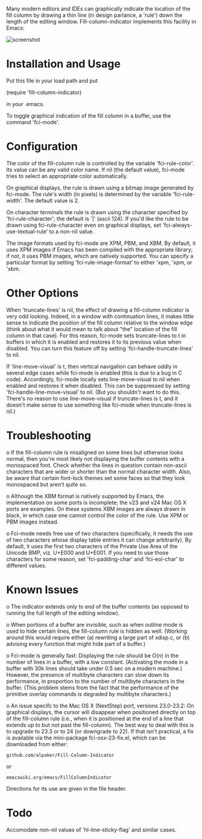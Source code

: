 Many modern editors and IDEs can graphically indicate the location of the
fill column by drawing a thin line (in design parlance, a 'rule') down the
length of the editing window.  Fill-column-indicator implements this
facility in Emacs:

![screenshot](https://github.com/alpaker/Fill-Column-Indicator/master/FciRuleStyle.png)

Installation and Usage
======================

Put this file in your load path and put

  (require 'fill-column-indicator)

in your .emacs.

To toggle graphical indication of the fill column in a buffer, use the
command 'fci-mode'.

Configuration
=============

The color of the fill-column rule is controlled by the variable
'fci-rule-color'.  Its value can be any valid color name.  If nil (the
default value), fci-mode tries to select an appropriate color
automatically.

On graphical displays, the rule is drawn using a bitmap image generated by
fci-mode.  The rule's width (in pixels) is determined by the variable
'fci-rule-width'.  The default value is 2.

On character terminals the rule is drawn using the character specified by
'fci-rule-character'; the default is '|' (ascii 124).  If you'd like the
rule to be drawn using fci-rule-character even on graphical displays, set
'fci-always-use-textual-rule' to a non-nil value.

The image formats used by fci-mode are XPM, PBM, and XBM.  By default, it
uses XPM images if Emacs has been compiled with the appropriate library;
if not, it uses PBM images, which are natively supported.  You can specify
a particular format by setting 'fci-rule-image-format' to either 'xpm,
'xpm, or 'xbm.

Other Options
=============

When 'truncate-lines' is nil, the effect of drawing a fill-column
indicator is very odd looking. Indeed, in a window with continuation
lines, it makes little sense to indicate the position of the fill column
relative to the window edge (think about what it would mean to talk about
"the" location of the fill column in that case).  For this reason,
fci-mode sets truncate-lines to t in buffers in which it is enabled and
restores it to its previous value when disabled.  You can turn this
feature off by setting 'fci-handle-truncate-lines' to nil.

If 'line-move-visual' is t, then vertical navigation can behave oddly in
several edge cases while fci-mode is enabled (this is due to a bug in C
code).  Accordingly, fci-mode locally sets line-move-visual to nil when
enabled and restores it when disabled.  This can be suppressed by setting
'fci-handle-line-move-visual' to nil.  (But you shouldn't want to do
this.  There's no reason to use line-move-visual if truncate-lines is t,
and it doesn't make sense to use something like fci-mode when
truncate-lines is nil.)

Troubleshooting
===============

o If the fill-column rule is misaligned on some lines but otherwise looks
  normal, then you're most likely not displaying the buffer contents with
  a monospaced font.  Check whether the lines in question contain
  non-ascii characters that are wider or shorter than the normal character
  width.  Also, be aware that certain font-lock themes set some faces so
  that they look monospaced but aren't quite so.

o Although the XBM format is natively supported by Emacs, the
  implementation on some ports is incomplete; the v23 and v24 Mac OS X
  ports are examples.  On these systems XBM images are always drawn in
  black, in which case one cannot control the color of the rule.  Use XPM
  or PBM images instead.

o Fci-mode needs free use of two characters (specifically, it needs the
  use of two characters whose display table entries it can change
  arbitrarily).  By default, it uses the first two characters of the
  Private Use Area of the Unicode BMP, viz. U+E000 and U+E001.  If you
  need to use those characters for some reason, set 'fci-padding-char' and
  'fci-eol-char' to different values.

Known Issues
============

o The indicator extends only to end of the buffer contents (as opposed to
  running the full length of the editing window).

o When portions of a buffer are invisible, such as when outline mode is
  used to hide certain lines, the fill-column rule is hidden as
  well.  (Working around this would require either (a) rewriting a large
  part of xdisp.c, or (b) advising every function that might hide part of
  a buffer.)

o Fci-mode is generally fast:  Displaying the rule should be O(n) in the
  number of lines in a buffer, with a low constant.  (Activating the mode
  in a buffer with 30k lines should take under 0.5 sec on a modern
  machine.)  However, the presence of multibyte characters can slow down
  its performance, in proportion to the number of multibyte characters in
  the buffer.  (This problem stems from the fact that the performance of
  the primitive overlay commands is degraded by multibyte characters.)

o An issue specifc to the Mac OS X (NextStep) port, versions 23.0-23.2: On
  graphical displays, the cursor will disappear when positioned directly
  on top of the fill-column rule (i.e., when it is positioned at the end
  of a line that extends up to but not past the fill-column).  The best
  way to deal with this is to upgrade to 23.3 or to 24 (or downgrade to
  22).  If that isn't practical, a fix is available via the mini-package
  fci-osx-23-fix.el, which can be downloaded from either:

    github.com/alpaker/Fill-Column-Indicator

  or

    emacswiki.org/emacs/FillColumnIndicator

 Directions for its use are given in the file header.

Todo
====

Accomodate non-nil values of 'hl-line-sticky-flag' and similar cases.


